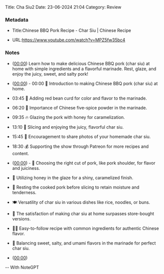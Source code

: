Title: Cha Siu2
Date: 23-06-2024 21:04
Category: Review


### Metadata

- Title:Chinese BBQ Pork Recipe - Char Siu | Chinese Recipe

- URL:https://www.youtube.com/watch?v=MPZ5fw35bc4



### Notes

- ([00:00](https://www.youtube.com/watch?v=MPZ5fw35bc4&t=0s)) Learn how to make delicious Chinese BBQ pork (char siu) at home with simple ingredients and a flavorful marinade. Rest, glaze, and enjoy the juicy, sweet, and salty pork!

- ([00:00](https://www.youtube.com/watch?v=MPZ5fw35bc4&t=0s)) - 00:00 🎥 Introduction to making Chinese BBQ pork (char siu) at home.
- 03:45 🎨 Adding red bean curd for color and flavor to the marinade.
- 06:20 🌟 Importance of Chinese five-spice powder in the marinade.
- 09:35 🔥 Glazing the pork with honey for caramelization.
- 13:10 🍴 Slicing and enjoying the juicy, flavorful char siu.
- 15:45 📸 Encouragement to share photos of your homemade char siu.
- 18:30 💰 Supporting the show through Patreon for more recipes and content.

- ([00:00](https://www.youtube.com/watch?v=MPZ5fw35bc4&t=0s)) - 🍖 Choosing the right cut of pork, like pork shoulder, for flavor and juiciness.
- 🍯 Utilizing honey in the glaze for a shiny, caramelized finish.
- 🧊 Resting the cooked pork before slicing to retain moisture and tenderness.
- 🍽️ Versatility of char siu in various dishes like rice, noodles, or buns.
- 🎉 The satisfaction of making char siu at home surpasses store-bought versions.
- 👩‍🍳 Easy-to-follow recipe with common ingredients for authentic Chinese flavor.
- 🍴 Balancing sweet, salty, and umami flavors in the marinade for perfect char siu.

- ([00:00](https://www.youtube.com/watch?v=MPZ5fw35bc4&t=0s)) 



-- With NoteGPT